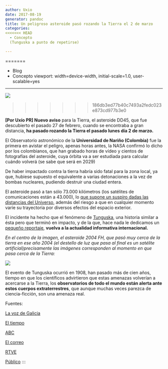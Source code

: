 ```yaml
---
author: Uxio
date: 2017-08-19
generator: pandoc
title: Un peligroso asteroide pasó rozando la Tierra el 2 de marzo
categories:
<<<<<<< HEAD
  - Concepto
  (Tunguska a punto de repetirse)

---
```



=======
  - Blog
  - Concepto
viewport: width=device-width, initial-scale=1.0, user-scalable=yes
---

![](http://upload.wikimedia.org/wikipedia/commons/thumb/3/3b/%28253%29_mathilde.jpg/260px-%28253%29_mathilde.jpg)
>>>>>>> 186db3ed77b40c7493a2fedc023e873cd977b3e0

**[Por Uxío PR] Nuevo aviso** para la Tierra,
el asteroide DD45, que fue descubierto el pasado 27 de febrero, cuando
se encontraba a gran distancia, **ha pasado rozando la Tierra el pasado
lunes día 2 de marzo.**

El Observatorio astronómico de la **Universidad de Nariño (Colombia)**
fue la primera en avistar el peligro, apenas horas antes, la NASA
confirmó lo dicho por los colombianos, que han grabado horas de vídeo y
cientos de fotografías del asteroide, cuya órbita va a ser estudiada
para calcular cuándo volverá (se sabe que será en 2029)

De haber impactado contra la tierra habría sido fatal para la zona
local, ya que, hubiese supuesto el equivalente a varias detonaciones a
la vez de bombas nucleares, pudiendo destruir una ciudad entera.

El asteroide pasó a tan sólo 73.000 kilómetros (los satélites de
comunicaciones están a 43.000), lo [que supone un suspiro dadas las
distancias del
Universo](http://entelequia.bligoo.com/content/view/459499/El_tamano_en_el_Universo_te_sientes_pequeno.html),
además del riesgo a que en cualquier momento varíe su trayectoria por
diversos efectos del espacio exterior.

El incidente ha hecho que el fenómeno de
[Tunguska](http://entelequia.bligoo.com/content/view/453564/El_evento_de_Tunguska_cien_anos_despues.html),
una historia similar a ésta pero que terminó en impacto, y de la que,
hace nada le dedicamos un [pequeño
reportaje](http://entelequia.bligoo.com/content/view/453564/El_evento_de_Tunguska_cien_anos_despues.html),
**vuelva a la actualidad informativa internacional.**

*En el centro de la imagen, el asteroide 2004 FH, que pasó muy cerca de
la tierra en ese año 2004 (el destello de luz que pasa al final es un
satélite artificial)precisamente las imágenes corresponden al momento en
que pasa cerca de la Tierra:*

![](http://upload.wikimedia.org/wikipedia/commons/0/0a/Asteroid_2004_FH.gif)

El evento de Tunguska ocurrió en 1908, han pasado más de cien años,
tiempo en que los científicos advirtieron que estas amenazas volverían a
acercarse a la Tierra, los **observatorios de todo el mundo están alerta
ante estos cuerpos extraterrestres**, que aunque muchas veces parezca de
ciencia-ficción, son una amenaza real.

Fuentes:

[La voz de
Galicia](http://www.lavozdegalicia.es/sociedad/2009/03/05/0003_7569291.htm)

[El
tiempo](http://www.eltiempo.com/vidadehoy/ciencia/peligroso-asteroide-paso-cerca-a-la-tierra-observatorio-de-pasto-capto-las-primeras-imagenes_4859602-1)

[ABC](http://www.abc.es/20090304/nacional-sociedad/asteroide-sobrevuela-tierra-siete-200903040210.html)

[El
correo](http://www.elcorreodigital.com/vizcaya/20090305/sociedad/asteroide-paso-lunes-rozando-20090305.html)

[RTVE](http://www.rtve.es/noticias/20090303/asteroide-roza-tierra/242448.shtml)

[Público](http://www.publico.es/ciencias/206170/asteroide/paso/lunes/cerca/tierra)
:::
